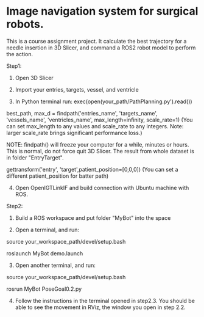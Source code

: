 # Image navigation system for surgical robots.
This is a course assignment project. It calculate the best trajectory for a needle insertion in 3D Slicer, and command a ROS2 robot model to perform the action.

Step1:

1. Open 3D Slicer

2. Import your entries, targets, vessel, and ventricle

3. In Python terminal run:
exec(open(your_path/PathPlanning.py').read())

best_path, max_d = findpath('entries_name', 'targets_name', 'vessels_name', 'ventricles_name', max_length=infinity, scale_rate=1)
(You can set max_length to any values and scale_rate to any integers.   Note: larger scale_rate brings significant performance loss.)

NOTE: findpath() will freeze your computer for a while, minutes or hours. This is normal, do not force quit 3D Slicer. The result from whole dataset is in folder "EntryTarget".

gettransform('entry', 'target',patient_position=[0,0,0])
(You can set a different patient_position for batter path)

4. Open OpenIGTLinkIF and build connection with Ubuntu machine with ROS.


Step2:

1. Build a ROS workspace and put folder "MyBot" into the space

2. Open a terminal, and run:

source your_workspace_path/devel/setup.bash

roslaunch MyBot demo.launch

3. Open another terminal, and run:

source your_workspace_path/devel/setup.bash

rosrun MyBot PoseGoal0.2.py

4. Follow the instructions in the terminal opened in step2.3. You should be able to see the movement in RViz, the window you open in step 2.2.
